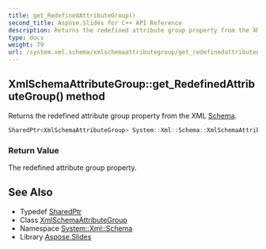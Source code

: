 ```yaml
---
title: get_RedefinedAttributeGroup()
second_title: Aspose.Slides for C++ API Reference
description: Returns the redefined attribute group property from the XML Schema.
type: docs
weight: 79
url: /system.xml.schema/xmlschemaattributegroup/get_redefinedattributegroup/
---
```

## XmlSchemaAttributeGroup::get_RedefinedAttributeGroup() method


Returns the redefined attribute group property from the XML [Schema](../../).

```cpp
SharedPtr<XmlSchemaAttributeGroup> System::Xml::Schema::XmlSchemaAttributeGroup::get_RedefinedAttributeGroup()
```


### Return Value

The redefined attribute group property.

## See Also

* Typedef [SharedPtr](../../../system/sharedptr/)
* Class [XmlSchemaAttributeGroup](../)
* Namespace [System::Xml::Schema](../../)
* Library [Aspose.Slides](../../../)
